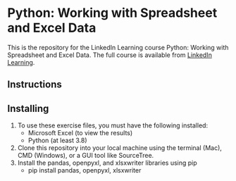 # Python: Working with Spreadsheet and Excel Data
This is the repository for the LinkedIn Learning course Python: Working with Spreadsheet and Excel Data. The full course is available from [LinkedIn Learning][lil-course-url].

## Instructions


## Installing
1. To use these exercise files, you must have the following installed:
	- Microsoft Excel (to view the results)
	- Python (at least 3.8) 
2. Clone this repository into your local machine using the terminal (Mac), CMD (Windows), or a GUI tool like SourceTree.
3. Install the pandas, openpyxl, and xlsxwriter libraries using pip
	- pip install pandas, openpyxl, xlsxwriter


[0]: # (Replace these placeholder URLs with actual course URLs)

[lil-course-url]: https://www.linkedin.com/learning/
[lil-thumbnail-url]: http://
